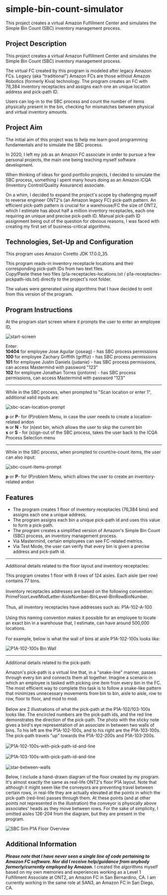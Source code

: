 # simple-bin-count-simulator
This project creates a virtual Amazon Fulfillment Center and simulates the Simple Bin Count (SBC) inventory management process.

## Project Description
This project creates a virtual Amazon Fulfillment Center and simulates the Simple Bin Count (SBC) inventory management process.

The virtual FC created by this program is modeled after legacy Amazon FCs. Legacy (aka "traditional") Amazon FCs are those without Amazon Robotics (formerly Kiva) technology. The program creates an FC with 76,384 inventory receptacles and assigns each one an unique location address and pick-path ID.

Users can log-in to the SBC process and count the number of items physically present in the bin, checking for mismatches between physical and virtual inventory amounts.

## Project Aim
The initial aim of this project was to help me learn good programming fundamentals and to simulate the SBC process.

In 2020, I left my job as an Amazon FC associate in order to pursue a few personal projects, the main one being teaching myself software development.

When thinking of ideas for good portfolio projects, I decided to simulate the SBC process, something I spent many hours doing as an Amazon ICQA (Inventory Control/Quality Assurance) associate.

On a whim, I decided to expand the project's scope by challenging myself to reverse engineer ONT2's (an Amazon legacy FC) pick-path pattern. An efficient pick-path pattern is crucial for a warehouse/FC the size of ONT2, which I estimate has about half a million inventory receptacles, each one requiring an unique and precise pick-path ID. Manual pick-path ID assignment being out of the question for obvious reasons, I was faced with creating my first set of business-critical algorithms.

## Technologies, Set-Up and Configuration
This program uses Amazon Coretto JDK 17.0.0_35.

This program reads-in inventory receptacle locations and their corresponding pick-path IDs from two text files.\
Copy/Paste these two files (p1a-receptacles-locations.txt / p1a-receptacles-pickpath-ids.txt) directly to the project's root folder.

The values were generated using algorithms that I have decided to omit from this version of the program.

## Program Instructions
At the program start screen where it prompts the user to enter an employee ID,

![start-screen](https://github.com/JGAguilar626/simple-bin-count-simulator/assets/129235347/a66fdc77-f0e7-4720-ba4e-f6661db7096b)

Enter:\
**10404** for employee Jose Aguilar (joseag) - has SBC process permissions\
**100** for employee Zachary Griffith (griffiz) - has SBC process permissions\
**101** for employee Justin Daniels (judanie) - has SBC process permissions, can access Mastermind with password "123"\
**102** for employee Jonathan Torres (jontorre) - has SBC process permissions, can access Mastermind with password "123"

-----

While in the SBC process, when prompted to "Scan location or enter 1", additional valid inputs are:

![sbc-scan-location-prompt](https://github.com/JGAguilar626/simple-bin-count-simulator/assets/129235347/592d707b-c1e5-4eca-a1c7-cf6401a91ef4)

**p** or **P**- for (P)roblem Menu, in case the user needs to create a location-related andon\
**n** or **N** - for (n)ext bin, which allows the user to skip the current bin\
**s** or **S** - for (s)ign-out of the SBC process, takes the user back to the ICQA Process Selection menu

-----

While in the SBC process, when prompted to count/re-count items, the user can also input:

![sbc-count-items-prompt](https://github.com/JGAguilar626/simple-bin-count-simulator/assets/129235347/e8da4d94-2497-4a11-aa64-49556d2ee5a5)

**p** or **P**- for (P)roblem Menu, which allows the user to create an inventory-related andon

## Features
- The program creates 1 floor of inventory receptacles (76,384 bins) and assigns each one a unique address.
- The program assigns each bin a unique pick-path id and uses this value to form a pick-path.
- The program creates a simplified version of Amazon's Simple Bin Count (SBC) process, an inventory management process.
- Via Mastermind, certain employees can see FC-related metrics.
- Via Test Mode, the user can verify that every bin is given a precise address and pick-path id.

-----

Additional details related to the floor layout and inventory receptacles:

This program creates 1 floor with 8 rows of 124 aisles. Each aisle (per row) contains 77 bins.\
\
Inventory receptacles addresses are based on the following convention:\
PrimeFloorLevelModLetter-AisleNumber-BinLevel-BinRowBinNumber.\
\
Thus, all inventory receptacles have addresses such as: P1A-102-A-100\
\
Using this naming convention makes it possible for an employee to locate an exact bin in a warehouse that, I estimate, can have around 500,000 locations.\
\
For example, below is what the wall of bins at aisle P1A-102-100s looks like:

![P1A-102-100s Bin Wall](https://github.com/JGAguilar626/simple-bin-count-simulator/assets/129235347/a96c373e-6bb1-4db8-be0b-0489328d1fc0)

-----

Additional details related to the pick-path:

Amazon's pick-path is a virtual line that, in a "snake-line" manner, passes through every bin and connects them all together. Imagine a scenario in which an employee is tasked with picking one item from every bin in the FC. The most efficient way to complete this task is to follow a snake-like pattern that minimizes unnecessary movements from bin to bin, aisle to aisle, row to row, floor to floor, and mod to mod.\
\
Below are 2 illustrations of what the pick-path at the P1A-102/103-100s looks like. The encircled numbers are the pick-path ids, and the red line demonstrates the direction of the pick-path. The photo with the sticky note gives a bird's eye representation of an associate in between two walls of bins. To his left are the P1A-102-100s, and to his right are the P1A-103-100s. The pick-path travels "up" towards the P1A-102-200s and P1A-103-200s.\
\
![P1A-102-100s-with-pick-path-id-and-line](https://github.com/JGAguilar626/simple-bin-count-simulator/assets/129235347/ba34e312-7657-48a1-8fec-e3af2365bfbc)\
\
![P1A-103-100s-with-pick-path-id-and-line](https://github.com/JGAguilar626/simple-bin-count-simulator/assets/129235347/6ab2716b-ca06-4667-8fbc-e8b5838d7d20)\
\
![star-between-walls](https://github.com/JGAguilar626/simple-bin-count-simulator/assets/129235347/bd3fed2a-b2a0-4484-92c3-65c1860e0ada)

Below, I include a hand-drawn diagram of the floor created by my program. It's almost exactly the same as real-life ONT2's floor P1A layout. Note that although it might seem like the conveyors are preventing travel between certain rows, in real-life they are actually elevated at the points in which the pick-path (red-line) passes through them. At these points (and at other points not represented in the illustration) the conveyor is physically above associates' heads as they move between rows. For the sake of simplicity, I omitted aisles 126-204 from the diagram, but they are present in the program.

![SBC Sim P1A Floor Overview](https://github.com/JGAguilar626/simple-bin-count-simulator/assets/129235347/f3a9bf9b-f2a2-4429-8592-5238becf4c78)

## Additional Information
***Please note that I have never seen a single line of code pertaining to Amazon FC software. Nor did I receive help/guidance from anybody formerly/currently employed by Amazon.*** I created the algorithms myself based on my own memories and experiences working as a Level 1 Fulfillment Associate at ONT2, an Amazon FC in San Bernardino, CA. I am currently working in the same role
at SAN3, an Amazon FC in San Diego, CA.
